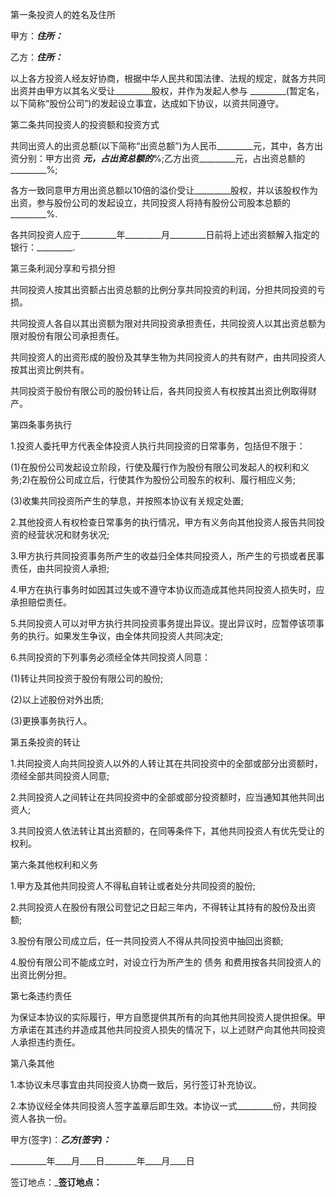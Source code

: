 
 


第一条投资人的姓名及住所


甲方：_________住所：_________


乙方：_________住所：_________


以上各方投资人经友好协商，根据中华人民共和国法律、法规的规定，就各方共同出资并由甲方以其名义受让_________股权，并作为发起人参与 _________(暂定名，以下简称“股份公司”)的发起设立事宜，达成如下协议，以资共同遵守。


第二条共同投资人的投资额和投资方式


共同出资人的出资总额(以下简称“出资总额”)为人民币_________元，其中，各方出资分别：甲方出资 _________元，占出资总额的_________%;乙方出资_________元，占出资总额的_________%;


各方一致同意甲方用出资总额以10倍的溢价受让_________股权，并以该股权作为出资，参与股份公司的发起设立，共同投资人将持有股份公司股本总额的_________%.


各共同投资人应于_________年_________月_________日前将上述出资额解入指定的银行：_________.


第三条利润分享和亏损分担


共同投资人按其出资额占出资总额的比例分享共同投资的利润，分担共同投资的亏损。


共同投资人各自以其出资额为限对共同投资承担责任，共同投资人以其出资总额为限对股份有限公司承担责任。


共同投资人的出资形成的股份及其孳生物为共同投资人的共有财产，由共同投资人按其出资比例共有。


共同投资于股份有限公司的股份转让后，各共同投资人有权按其出资比例取得财产。


第四条事务执行


1.投资人委托甲方代表全体投资人执行共同投资的日常事务，包括但不限于：


(1)在股份公司发起设立阶段，行使及履行作为股份有限公司发起人的权利和义务;2)在股份公司成立后，行使其作为股份公司股东的权利、履行相应义务;


(3)收集共同投资所产生的孳息，并按照本协议有关规定处置;


2.其他投资人有权检查日常事务的执行情况，甲方有义务向其他投资人报告共同投资的经营状况和财务状况;


3.甲方执行共同投资事务所产生的收益归全体共同投资人，所产生的亏损或者民事责任，由共同投资人承担;


4.甲方在执行事务时如因其过失或不遵守本协议而造成其他共同投资人损失时，应承担赔偿责任。


5.共同投资人可以对甲方执行共同投资事务提出异议。提出异议时，应暂停该项事务的执行。如果发生争议，由全体共同投资人共同决定;


6.共同投资的下列事务必须经全体共同投资人同意：


(1)转让共同投资于股份有限公司的股份;


(2)以上述股份对外出质;


(3)更换事务执行人。


第五条投资的转让


1.共同投资人向共同投资人以外的人转让其在共同投资中的全部或部分出资额时，须经全部共同投资人同意;


2.共同投资人之间转让在共同投资中的全部或部分投资额时，应当通知其他共同出资人;


3.共同投资人依法转让其出资额的，在同等条件下，其他共同投资人有优先受让的权利。


第六条其他权利和义务


1.甲方及其他共同投资人不得私自转让或者处分共同投资的股份;


2.共同投资人在股份有限公司登记之日起三年内，不得转让其持有的股份及出资额;


3.股份有限公司成立后，任一共同投资人不得从共同投资中抽回出资额;


4.股份有限公司不能成立时，对设立行为所产生的
债务
和费用按各共同投资人的出资比例分担。


第七条违约责任


为保证本协议的实际履行，甲方自愿提供其所有的向其他共同投资人提供担保。甲方承诺在其违约并造成其他共同投资人损失的情况下，以上述财产向其他共同投资人承担违约责任。


第八条其他


1.本协议未尽事宜由共同投资人协商一致后，另行签订补充协议。


2.本协议经全体共同投资人签字盖章后即生效。本协议一式_________份，共同投资人各执一份。


甲方(签字)：_________乙方(签字)：_________


_________年____月____日________年____月____日


签订地点：_________签订地点：________
 


 

 
 
 
 
 
  


  
 

  


  


  
 
 
 
 

